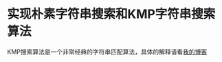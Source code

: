 # 实现朴素字符串搜索和KMP字符串搜索算法

KMP搜索算法是一个非常经典的字符串匹配算法，具体的解释请看[我的博客](https://qhdong.github.io/2017/01/06/kmp-string-matching/)
